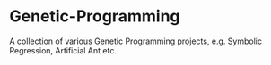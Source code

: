 # Genetic-Programming
A collection of various Genetic Programming projects, e.g. Symbolic Regression, Artificial Ant etc.
